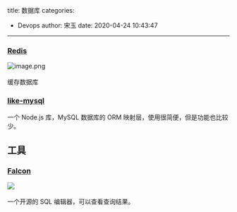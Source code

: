 title: 数据库
categories:
 - Devops
author: 宋玉
date: 2020-04-24 10:43:47
---

### [Redis](https://redis.io/)
![image.png](https://cdn.nlark.com/yuque/0/2020/png/394169/1583551697718-f66da327-e563-43fb-b297-4d2b11a083aa.png#align=left&display=inline&height=765&margin=%5Bobject%20Object%5D&name=image.png&originHeight=1530&originWidth=2878&size=353812&status=done&style=none&width=1439)<br />
<br />缓存数据库

### [like-mysql](https://github.com/LuKks/like-mysql)
一个 Node.js 库，MySQL 数据库的 ORM 映射层，使用很简便，但是功能也比较少。

## 工具

### [Falcon](https://github.com/plotly/falcon)
![](https://cdn.nlark.com/yuque/0/2020/jpeg/394169/1587696211071-f4edb5ad-46fa-4fb6-91c7-4d1305a9e912.jpeg#align=left&display=inline&height=402&margin=%5Bobject%20Object%5D&originHeight=431&originWidth=800&size=0&status=done&style=none&width=746)<br />
<br />一个开源的 SQL 编辑器，可以查看查询结果。
